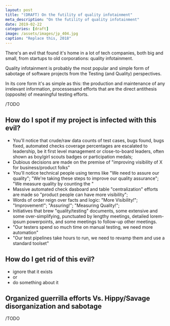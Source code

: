 ```yaml
---
layout: post
title: "(DRAFT) On the futility of quality infotainment"
meta_description: "On the futility of quality infotainment"
date: 2019-02-22
categories: [draft]
image: /assets/images/jp_404.jpg
caption: "Replace this, 2018"
---
```


There's an evil that found it's home in a lot of tech companies, both big and small, from startups to old corporations: quality infotainment.


Quality infotainment is probably the most popular and simple form of sabotage of software projects from the Testing (and Quality) perspectives. 

In its core form it's as simple as this: the production and maintenance of any irrelevant information, processesand efforts that are the direct antithesis (opposite) of meaningful testing efforts.

/TODO

## How do I spot if my project is infected with this evil?

- You'll notice that crude/raw data counts of test cases, bugs found, bugs fixed, automated checks coverage percentages are escalated to leadership, be it first level management or close-to-board leaders, often shown as boy/girl scouts badges or participation medals;
- Dubious decisions are made on the premise of "improving visibility of X for business/product folks"
- You'll notice technical people using terms like "We need to assure our quality"; "We're taking these steps to improve our quality assurance"; "We measure quality by counting the <insert type of bean or vegetable here>"
- Massive automated check dasboard and table "centralization" efforts are made so "product people can have more visibility";
- Words of order reign over facts and logic: "More Visibility!"; "Improvement!"; "Assuring!"; "Measuring Quality!";
- Initiatives that brew "quality/testing" documents, some extensive and some over-simplifying, punctuated by lengthy meetings, detailed lorem-ipsum powerpoints, and some meetings to follow-up other meetings.
- "Our testers spend so much time on manual testing, we need more automation"
- "Our test pipelines take hours to run, we need to revamp them and use a standard toolset"


## How do I get rid of this evil?

- ignore that it exists
- or
- do something about it


## Organized guerrilla efforts Vs. Hippy/Savage disorganization and sabotage

/TODO
